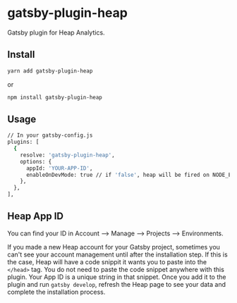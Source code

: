 # gatsby-plugin-heap

Gatsby plugin for Heap Analytics.

## Install

```sh
yarn add gatsby-plugin-heap
```
or
```sh
npm install gatsby-plugin-heap
```

## Usage

```sh
// In your gatsby-config.js
plugins: [
  {
    resolve: 'gatsby-plugin-heap',
    options: {
      appId: 'YOUR-APP-ID',
      enableOnDevMode: true // if 'false', heap will be fired on NODE_ENV=production only
    },
  },
],
```

## Heap App ID

You can find your ID in Account --> Manage --> Projects --> Environments.

If you made a new Heap account for your Gatsby project, sometimes you can't see your account management until after the installation step. If this is the case, Heap will have a code snippit it wants you to paste into the `</head>` tag. You do not need to paste the code snippet anywhere with this plugin. Your App ID is a unique string in that snippet. Once you add it to the plugin and run `gatsby develop`, refresh the Heap page to see your data and complete the installation process. 

